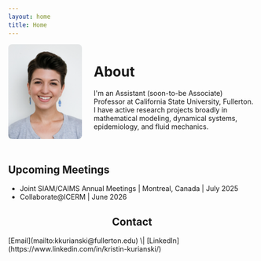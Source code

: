 ```yaml
---
layout: home
title: Home
---
```


<div style="display: flex; align-items: flex-start; gap: 1.5rem; flex-wrap: wrap;">
  <div style="flex: 0 0 150px;">
    <img src="/images/2022_0Kurianski_headshot.png" alt="Kristin Kurianski headshot" style="max-width: 100%; border-radius: 8px;" />
  </div>
  <div style="flex: 1; min-width: 250px;">
    <h1>About</h1>
    <p>I'm an Assistant (soon-to-be Associate) Professor at California State University, Fullerton. I have active research projects broadly in mathematical modeling, dynamical systems, epidemiology, and fluid mechanics.</p>
  </div>
</div>
<br />

## Upcoming Meetings
- Joint SIAM/CAIMS Annual Meetings \| Montreal, Canada \| July 2025
- Collaborate@ICERM \| June 2026

<h2 style="text-align:center;">Contact</h2>
[Email](mailto:kkurianski@fullerton.edu) \| [LinkedIn](https://www.linkedin.com/in/kristin-kurianski/)</center>
